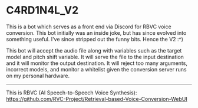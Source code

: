 # C4RD1N4L_V2
This is a bot which serves as a front end via Discord for RBVC voice conversion. This bot initially was an inside joke, but has since evolved into something useful. I've since stripped out the funny bits. Hence the V2 :^)

This bot will accept the audio file along with variables such as the target model and pitch shift variable. It will serve the file to the input destination and it will monitor the output destination. It will reject too many arguments, incorrect models, and monitor a whitelist given the conversion server runs on my personal hardware.

----

This is RBVC (AI Speech-to-Speech Voice Synthesis): https://github.com/RVC-Project/Retrieval-based-Voice-Conversion-WebUI

